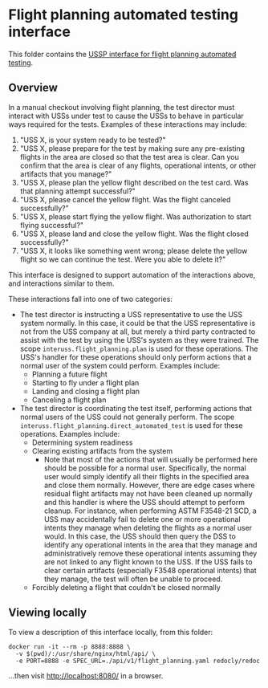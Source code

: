 # Flight planning automated testing interface

This folder contains the [USSP interface for flight planning automated testing](v1/flight_planning.yaml).

## Overview

In a manual checkout involving flight planning, the test director must interact with USSs under test to cause the USSs to behave in particular ways required for the tests.  Examples of these interactions may include:

1. "USS X, is your system ready to be tested?"
2. "USS X, please prepare for the test by making sure any pre-existing flights in the area are closed so that the test area is clear.  Can you confirm that the area is clear of any flights, operational intents, or other artifacts that you manage?"
3. "USS X, please plan the yellow flight described on the test card.  Was that planning attempt successful?"
4. "USS X, please cancel the yellow flight.  Was the flight canceled successfully?"
5. "USS X, please start flying the yellow flight.  Was authorization to start flying successful?"
6. "USS X, please land and close the yellow flight.  Was the flight closed successfully?"
7. "USS X, it looks like something went wrong; please delete the yellow flight so we can continue the test.  Were you able to delete it?"

This interface is designed to support automation of the interactions above, and interactions similar to them.

These interactions fall into one of two categories:

* The test director is instructing a USS representative to use the USS system normally.  In this case, it could be that the USS representative is not from the USS company at all, but merely a third party contracted to assist with the test by using the USS's system as they were trained.  The scope `interuss.flight_planning.plan` is used for these operations.  The USS's handler for these operations should only perform actions that a normal user of the system could perform.  Examples include:
    * Planning a future flight
    * Starting to fly under a flight plan
    * Landing and closing a flight plan
    * Canceling a flight plan
* The test director is coordinating the test itself, performing actions that normal users of the USS could not generally perform.  The scope `interuss.flight_planning.direct_automated_test` is used for these operations.  Examples include:
    * Determining system readiness
    * Clearing existing artifacts from the system
        * Note that most of the actions that will usually be performed here should be possible for a normal user.  Specifically, the normal user would simply identify all their flights in the specified area and close them normally.  However, there are edge cases where residual flight artifacts may not have been cleaned up normally and this handler is where the USS should attempt to perform cleanup.  For instance, when performing ASTM F3548-21 SCD, a USS may accidentally fail to delete one or more operational intents they manage when deleting the flights as a normal user would.  In this case, the USS should then query the DSS to identify any operational intents in the area that they manage and administratively remove these operational intents assuming they are not linked to any flight known to the USS.  If the USS fails to clear certain artifacts (especially F3548 operational intents) that they manage, the test will often be unable to proceed.
    * Forcibly deleting a flight that couldn't be closed normally

## Viewing locally
To view a description of this interface locally, from this folder:

```shell script
docker run -it --rm -p 8888:8888 \
  -v $(pwd)/:/usr/share/nginx/html/api/ \
  -e PORT=8888 -e SPEC_URL=./api/v1/flight_planning.yaml redocly/redoc
```

...then visit [http://localhost:8080/](http://localhost:8080/) in a browser.

